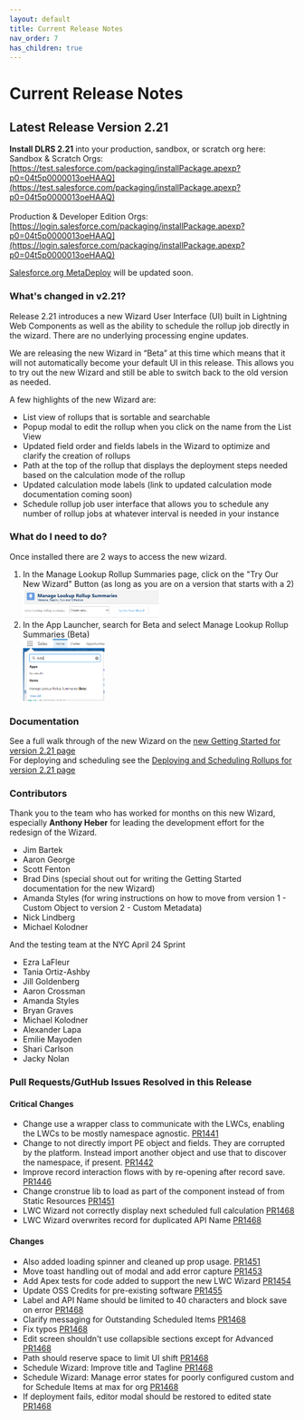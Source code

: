 ```yaml
---
layout: default
title: Current Release Notes
nav_order: 7
has_children: true
---
```


# Current Release Notes

## Latest Release Version 2.21
**Install DLRS 2.21** into your production, sandbox, or scratch org here:<br>
Sandbox & Scratch Orgs:
<br> [https://test.salesforce.com/packaging/installPackage.apexp?p0=04t5p0000013oeHAAQ](https://test.salesforce.com/packaging/installPackage.apexp?p0=04t5p0000013oeHAAQ)
<br><br>
Production & Developer Edition Orgs:
<br> [https://login.salesforce.com/packaging/installPackage.apexp?p0=04t5p0000013oeHAAQ](https://login.salesforce.com/packaging/installPackage.apexp?p0=04t5p0000013oeHAAQ)

[Salesforce.org MetaDeploy](https://install.salesforce.org/products/dlrs/latest) will be updated soon. 

### What's changed in v2.21?
Release 2.21 introduces a new Wizard User Interface (UI) built in Lightning Web Components as well as the ability to schedule the rollup job directly in the wizard. There are no underlying processing engine updates. 

We are releasing the new Wizard in “Beta” at this time which means that it will not automatically become your default UI in this release. This allows you to try out the new Wizard and still be able to switch back to the old version as needed. 

A few highlights of the new Wizard are: 
* List view of rollups that is sortable and searchable 
* Popup modal to edit the rollup when you click on the name from the List View
* Updated field order and fields labels in the Wizard to optimize and clarify the creation of rollups
* Path at the top of the rollup that displays the deployment steps needed based on the calculation mode of the rollup 
* Updated calculation mode labels (link to updated calculation mode documentation coming soon) 
* Schedule rollup job user interface that allows you to schedule any number of rollup jobs at whatever interval is needed in your instance 

### What do I need to do?
Once installed there are 2 ways to access the new wizard.
1. In the Manage Lookup Rollup Summaries page, click on the "Try Our New Wizard" Button (as long as you are on a version that starts with a 2)
   <img src="../assets/images/v2_21/TryOurNewWizard.png" width="50%" alt="DLRS Beta from the App Launcher">
2. In the App Launcher, search for Beta and select Manage Lookup Rollup Summaries (Beta)<br>
   <img src="../assets/images/v2_21/dlrs_beta_v2_21_app_launcher.png" width="30%" alt="DLRS Beta from the App Launcher">


### Documentation
See a full walk through of the new Wizard on the [new Getting Started for version 2.21 page](https://sfdo-community-sprints.github.io/DLRS-Documentation/User%20Guide/getting_started_v2_21.html)<br>
For deploying and scheduling see the [Deploying and Scheduling Rollups for version 2.21 page](https://sfdo-community-sprints.github.io/DLRS-Documentation/User%20Guide/scheduling_rollups_v2_21.html)

### Contributors
Thank you to the team who has worked for months on this new Wizard, especially **Anthony Heber** for leading the development effort for the redesign of the Wizard. 
* Jim Bartek
* Aaron George 
* Scott Fenton 
* Brad Dins (special shout out for writing the Getting Started documentation for the new Wizard) 
* Amanda Styles (for wring instructions on how to move from version 1 - Custom Object to version 2 - Custom Metadata) 
* Nick Lindberg 
* Michael Kolodner

And the testing team at the NYC April 24 Sprint 
* Ezra LaFleur
* Tania Ortiz-Ashby
* Jill Goldenberg
* Aaron Crossman
* Amanda Styles 
* Bryan Graves 
* Michael Kolodner
* Alexander Lapa 
* Emilie Mayoden
* Shari Carlson
* Jacky Nolan

### Pull Requests/GutHub Issues Resolved in this Release

#### Critical Changes
* Change use a wrapper class to communicate with the LWCs, enabling the LWCs to be mostly namespace agnostic. [PR1441](https://github.com/SFDO-Community/declarative-lookup-rollup-summaries/pull/1441)
* Change to not directly import PE object and fields. They are corrupted by the platform. Instead import another object and use that to discover the namespace, if present. [PR1442](https://github.com/SFDO-Community/declarative-lookup-rollup-summaries/pull/1442)
* Improve record interaction flows with by re-opening after record save. [PR1446](https://github.com/SFDO-Community/declarative-lookup-rollup-summaries/pull/1446)
* Change cronstrue lib to load as part of the component instead of from Static Resources [PR1451](https://github.com/SFDO-Community/declarative-lookup-rollup-summaries/pull/1451)
* LWC Wizard not correctly display next scheduled full calculation [PR1468](https://github.com/SFDO-Community/declarative-lookup-rollup-summaries/pull/1468)
* LWC Wizard overwrites record for duplicated API Name [PR1468](https://github.com/SFDO-Community/declarative-lookup-rollup-summaries/pull/1468)

#### Changes
* Also added loading spinner and cleaned up prop usage. [PR1451](https://github.com/SFDO-Community/declarative-lookup-rollup-summaries/pull/1451)
* Move toast handling out of modal and add error capture [PR1453](https://github.com/SFDO-Community/declarative-lookup-rollup-summaries/pull/1453)
* Add Apex tests for code added to support the new LWC Wizard [PR1454](https://github.com/SFDO-Community/declarative-lookup-rollup-summaries/pull/1454)
* Update OSS Credits for pre-existing software [PR1455](https://github.com/SFDO-Community/declarative-lookup-rollup-summaries/pull/1455)
* Label and API Name should be limited to 40 characters and block save on error [PR1468](https://github.com/SFDO-Community/declarative-lookup-rollup-summaries/pull/1468)
* Clarify messaging for Outstanding Scheduled Items [PR1468](https://github.com/SFDO-Community/declarative-lookup-rollup-summaries/pull/1468)
* Fix typos [PR1468](https://github.com/SFDO-Community/declarative-lookup-rollup-summaries/pull/1468)
* Edit screen shouldn't use collapsible sections except for Advanced [PR1468](https://github.com/SFDO-Community/declarative-lookup-rollup-summaries/pull/1468)
* Path should reserve space to limit UI shift [PR1468](https://github.com/SFDO-Community/declarative-lookup-rollup-summaries/pull/1468)
* Schedule Wizard: Improve title and Tagline [PR1468](https://github.com/SFDO-Community/declarative-lookup-rollup-summaries/pull/1468)
* Schedule Wizard: Manage error states for poorly configured custom and for Schedule Items at max for org [PR1468](https://github.com/SFDO-Community/declarative-lookup-rollup-summaries/pull/1468)
* If deployment fails, editor modal should be restored to edited state [PR1468](https://github.com/SFDO-Community/declarative-lookup-rollup-summaries/pull/1468)

